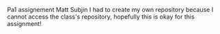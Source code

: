 Pa1 assignement Matt Subjin
I had to create my own repository because I cannot access the class's repository, hopefully this is okay for this assignment!
